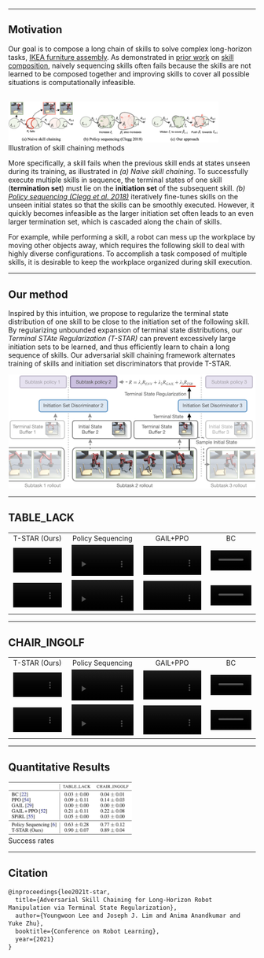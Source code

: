
----

## Motivation

Our goal is to compose a long chain of skills to solve complex long-horizon tasks, <a href="https://clvrai.com/furniture" target="_blank">IKEA furniture assembly</a>. As demonstrated in <a href="https://clvrai.com/transition" target="_blank">prior work</a> on <a href="https://ckllab.stanford.edu/learning-dress-synthesizing-human-dressing-motion-deep-reinforcement-learning" target="_blank">skill</a> <a href="https://clvrai.com/coordination" target="_blank">composition</a>, naively sequencing skills often fails because the skills are not learned to be composed together and improving skills to cover all possible situations is computationally infeasible.

<div class="w3-row-padding">
    <br>
    <img style="max-width:85%" src="./img/skill_chaining.png">
    <figcaption class="imgcaption">Illustration of skill chaining methods</figcaption>
</div>


More specifically, a skill fails when the previous skill ends at states unseen during its training, as illustrated in *(a) Naive skill chaining*. To successfully execute multiple skills in sequence, the terminal states of one skill (**termination set**) must lie on the **initiation set** of the subsequent skill. *(b) <a href="https://ckllab.stanford.edu/learning-dress-synthesizing-human-dressing-motion-deep-reinforcement-learning" target="_blank">Policy sequencing (Clegg et al. 2018)</a>* iteratively fine-tunes skills on the unseen initial states so that the skills can be smoothly executed. However, it quickly becomes infeasible as the larger initiation set often leads to an even larger termination set, which is cascaded along the chain of skills.
<br>

For example, while performing a skill, a robot can mess up the workplace by moving other objects away, which requires the following skill to deal with highly diverse configurations. To accomplish a task composed of multiple skills, it is desirable to keep the workplace organized during skill execution.


----


## Our method

Inspired by this intuition, we propose to regularize the terminal state distribution of one skill to be close to the initiation set of the following skill. By regularizing unbounded expansion of terminal state distributions, our *Terminal STAte Regularization (T-STAR)* can prevent excessively large initiation sets to be learned, and thus efficiently learn to chain a long sequence of skills. Our adversarial skill chaining framework alternates training of skills and initiation set discriminators that provide T-STAR.


![Our method](./img/model.png "Illustration of our model")


----


## TABLE_LACK

<table style="width:100%; margin: auto; max-width: 1200px; table-layout: fixed;">
<tbody>
  <tr style="border-bottom: none;">
    <td style="text-align: center">
        <figcaption class="imgcaption">T-STAR (Ours)</figcaption>
    </td>
    <td style="text-align: center">
        <figcaption class="imgcaption">Policy Sequencing</figcaption>
    </td>
    <td style="text-align: center">
        <figcaption class="imgcaption">GAIL+PPO</figcaption>
    </td>
    <td style="text-align: center">
        <figcaption class="imgcaption">BC</figcaption>
    </td>
  </tr>
  <tr style="border-bottom: none;">
    <td style="text-align: center">
        <video height="auto" width="95%" controls autoplay loop muted>
            <source src="video/table_lack/ours1.mp4" type="video/mp4">>
        </video>
    </td>
    <td style="text-align: center">
        <video height="auto" width="95%" controls autoplay loop muted>
            <source src="video/table_lack/ps1.mp4">
        </video>
    </td>
    <td style="text-align: center">
        <video id="round" height="auto" width="95%" controls autoplay loop muted>
            <source src="video/table_lack/gailppo1.mp4">
        </video>
    </td>
    <td style="text-align: center">
        <video id="round" height="auto" width="95%" controls autoplay loop muted>
            <source src="video/table_lack/bc1.mp4">
        </video>
    </td>
  </tr>
  <tr style="border-bottom: none;">
    <td style="text-align: center">
        <video height="auto" width="95%" controls autoplay loop muted>
            <source src="video/table_lack/ours2.mp4" type="video/mp4">>
        </video>
    </td>
    <td style="text-align: center">
        <video height="auto" width="95%" controls autoplay loop muted>
            <source src="video/table_lack/ps2.mp4">
        </video>
    </td>
    <td style="text-align: center">
        <video id="round" height="auto" width="95%" controls autoplay loop muted>
            <source src="video/table_lack/gailppo2.mp4">
        </video>
    </td>
    <td style="text-align: center">
        <video id="round" height="auto" width="95%" controls autoplay loop muted>
            <source src="video/table_lack/bc2.mp4">
        </video>
    </td>
  </tr>
</tbody>
</table>


----


## CHAIR_INGOLF

<table style="width:100%; margin: auto; max-width: 1200px; table-layout: fixed;">
<tbody>
  <tr style="border-bottom: none;">
    <td style="text-align: center">
        <figcaption class="imgcaption">T-STAR (Ours)</figcaption>
    </td>
    <td style="text-align: center">
        <figcaption class="imgcaption">Policy Sequencing</figcaption>
    </td>
    <td style="text-align: center">
        <figcaption class="imgcaption">GAIL+PPO</figcaption>
    </td>
    <td style="text-align: center">
        <figcaption class="imgcaption">BC</figcaption>
    </td>
  </tr>
  <tr style="border-bottom: none;">
    <td style="text-align: center">
        <video height="auto" width="95%" controls autoplay loop muted>
            <source src="video/chair_ingolf/ours1.mp4" type="video/mp4">>
        </video>
    </td>
    <td style="text-align: center">
        <video height="auto" width="95%" controls autoplay loop muted>
            <source src="video/chair_ingolf/ps1.mp4">
        </video>
    </td>
    <td style="text-align: center">
        <video id="round" height="auto" width="95%" controls autoplay loop muted>
            <source src="video/chair_ingolf/gailppo1.mp4">
        </video>
    </td>
    <td style="text-align: center">
        <video id="round" height="auto" width="95%" controls autoplay loop muted>
            <source src="video/chair_ingolf/bc1.mp4">
        </video>
    </td>
  </tr>
  <tr style="border-bottom: none;">
    <td style="text-align: center">
        <video height="auto" width="95%" controls autoplay loop muted>
            <source src="video/chair_ingolf/ours2.mp4" type="video/mp4">>
        </video>
    </td>
    <td style="text-align: center">
        <video height="auto" width="95%" controls autoplay loop muted>
            <source src="video/chair_ingolf/ps2.mp4">
        </video>
    </td>
    <td style="text-align: center">
        <video id="round" height="auto" width="95%" controls autoplay loop muted>
            <source src="video/chair_ingolf/gailppo2.mp4">
        </video>
    </td>
    <td style="text-align: center">
        <video id="round" height="auto" width="95%" controls autoplay loop muted>
            <source src="video/chair_ingolf/bc2.mp4">
        </video>
    </td>
  </tr>
</tbody>
</table>


----


## Quantitative Results

<!-- ![Success rates](./img/quantitative_results.png "Success rates table") -->
<div class="w3-row-padding">
    <img style="max-width:50%" src="./img/quantitative_results.png">
    <figcaption class="imgcaption">Success rates</figcaption>
</div>


----


## Citation
```
@inproceedings{lee2021t-star,
  title={Adversarial Skill Chaining for Long-Horizon Robot Manipulation via Terminal State Regularization},
  author={Youngwoon Lee and Joseph J. Lim and Anima Anandkumar and Yuke Zhu},
  booktitle={Conference on Robot Learning},
  year={2021}
}
```
<br>
